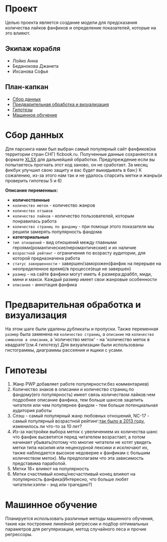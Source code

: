 # Проект
Целью проекта является создание модели для предсказания количества лайков фанфиков и определение показателей, которые на это влияют. 
## Экипаж корабля
- Лойко Анна
- Беданокова Джанета
- Ихсанова Софья
## План-капкан
- [Сбор данных](#Сбор_данных)
- [Предварительная обработка и визуализация](#Предварительная_обработка_и_визуализация)
- [Гипотезы](#Гипотезы)
- [Машинное обучение](#Машинное_обучение)
# Сбор данных
Для парсинга нами был выбран самый популярный сайт фанфиков(на территории стран СНГ) ficbook.ru. 
Полученные данные сохраняются в формате [XLSX](ficbook_projext/ficbook.xlsx) для дальнейшей обработки.
Предупреждение:если вы попытаетесь прогнать этот код заново, он не сработает. За месяц фикбук улучшил свою защиту и вас будет выкидывать в бан:)
К сожалению, из-за этого нам так и не удалось спарсить метки и жанры(и проверить гипотезы 5 и 6)

**Описание переменных:**
- **количественные**
- `количество меток` - количество жанров
- `количество отзывов`
- `количество лайков` - количество пользователей, которым понравилась работа
- `количество страниц по фандому` - при помощи этого показателя мы решили замерять популярность фандома
- **категориальные**
- `тип отношений` - вид отношений между главными героями(романтические/неромантические) и их наличие
- `возрастной рейтинг` - ограничения по возрасту аудитории, для которой предназначена работа
- `статус завершенности` - завершен/заморожен(фанфик на перерыве на неопределенное время)/в процессе(еще не завершен)
- `размер` - на сайте фанфики могут иметь 4 размера:драббл, миди, мини и макси. Каждый размер имеет свои жанровые особенности
- `описание` - аннотация фанфика
# Предварительная обработка и визуализация
На этом шаге были удалены дубликаты и пропуски. Также переменная `размер` была заменена на `количество страниц`, а  `описание` на `количество символов в описании`, а 'количество меток' - на 'количество меток в квадрате'(см.4 гипотезу)
Для визуализации были использованы гистограммы, диаграммы рассеяния и ящики с усами.
# Гипотезы
1. Жанр PWP добавляет работе популярности:без комментариев)
2. Количество знаков в описании и количество страниц по фандому(его популярность) имеет связь количеством лайков:чем подробнее описание фанфика, тем больше шансов зацепить читателя или чем популярнее фандом - тем больше потенциальная аудитория работы
3. Слэш - самый популярный жанр любовных отношений, NC-17 - самый популярный возрастной рейтинг:[так было в 2013 году](https://ficbook.net/readfic/1172038), изменилось ли что-то за 10 лет?
4. Из-за настройки выбора меток с увеличением их количества шанс что фанфик высветится перед читателем возрастает, а потом начинает убывать(потому что многие читатели не хотят увидеть метки типа насилия или нецензурной лексики и исключают их, также наблюдается высокое недоверие к фанфикам с большим количеством меток). Мы предполагаем что эта зависимость представима параболой.
5. Метки 18+ влияют на популярность
6. Метки счастливый конец/несчастливый конец влияют на популярность фанфика(Интересно, что больше любят читатели:хэппи - энд или трагедию?)
# Машинное обучение
Планируется использовать различные методы машинного обучения, такие как построение линейной регрессии и подбор оптимальных параметров для регуляризации, метод случайного леса и прочие регрессоры.
